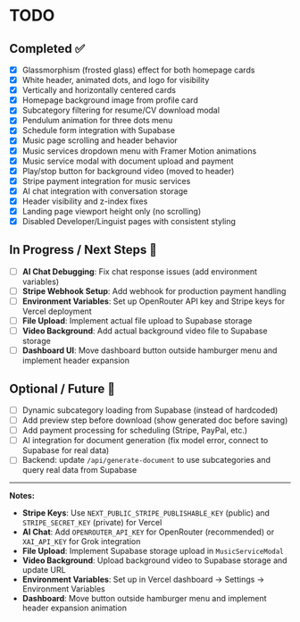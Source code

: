 # TODO

## Completed ✅
- [x] Glassmorphism (frosted glass) effect for both homepage cards
- [x] White header, animated dots, and logo for visibility
- [x] Vertically and horizontally centered cards
- [x] Homepage background image from profile card
- [x] Subcategory filtering for resume/CV download modal
- [x] Pendulum animation for three dots menu
- [x] Schedule form integration with Supabase
- [x] Music page scrolling and header behavior
- [x] Music services dropdown menu with Framer Motion animations
- [x] Music service modal with document upload and payment
- [x] Play/stop button for background video (moved to header)
- [x] Stripe payment integration for music services
- [x] AI chat integration with conversation storage
- [x] Header visibility and z-index fixes
- [x] Landing page viewport height only (no scrolling)
- [x] Disabled Developer/Linguist pages with consistent styling

## In Progress / Next Steps 🔄
- [ ] **AI Chat Debugging**: Fix chat response issues (add environment variables)
- [ ] **Stripe Webhook Setup**: Add webhook for production payment handling
- [ ] **Environment Variables**: Set up OpenRouter API key and Stripe keys for Vercel deployment
- [ ] **File Upload**: Implement actual file upload to Supabase storage
- [ ] **Video Background**: Add actual background video file to Supabase storage
- [ ] **Dashboard UI**: Move dashboard button outside hamburger menu and implement header expansion

## Optional / Future 🚀
- [ ] Dynamic subcategory loading from Supabase (instead of hardcoded)
- [ ] Add preview step before download (show generated doc before saving)
- [ ] Add payment processing for scheduling (Stripe, PayPal, etc.)
- [ ] AI integration for document generation (fix model error, connect to Supabase for real data)
- [ ] Backend: update `/api/generate-document` to use subcategories and query real data from Supabase

---

**Notes:**
- **Stripe Keys**: Use `NEXT_PUBLIC_STRIPE_PUBLISHABLE_KEY` (public) and `STRIPE_SECRET_KEY` (private) for Vercel
- **AI Chat**: Add `OPENROUTER_API_KEY` for OpenRouter (recommended) or `XAI_API_KEY` for Grok integration
- **File Upload**: Implement Supabase storage upload in `MusicServiceModal`
- **Video Background**: Upload background video to Supabase storage and update URL
- **Environment Variables**: Set up in Vercel dashboard → Settings → Environment Variables
- **Dashboard**: Move button outside hamburger menu and implement header expansion animation 